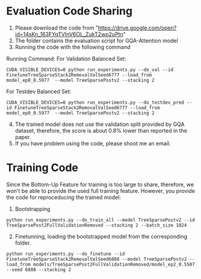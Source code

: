 # Evaluation Code Sharing

1. Please download the code from "https://drive.google.com/open?id=14sKn_163FYqTVInV6OL_ZukT2wp2uPtn"
2. The folder contains the evaluation script for GQA-Attention model
3. Running the code with the following command

Running Command:
For Validation Balanced Set:
```
CUDA_VISIBLE_DEVICES=0 python run_experiments.py --do_val --id FinetuneTreeSparseStack2RemovalValSeed6777 --load_from model_ep0_0.5977  --model TreeSparsePostv2 --stacking 2
```
For Testdev Balanced Set:
```
CUDA_VISIBLE_DEVICES=0 python run_experiments.py --do_testdev_pred --id FinetuneTreeSparseStack2RemovalValSeed6777 --load_from model_ep0_0.5977  --model TreeSparsePostv2 --stacking 2
```

4. The trained model does not use the validation split provided by GQA dataset, therefore, the score is about 0.8% lower than reported in the paper.
5. If you have problem using the code, please shoot me an email.

# Training Code
Since the Bottom-Up Feature for training is too large to share, therefore, we won't be able to provide the used full training feature. However, you provide the code for reproceducing the trained model:
  1. Bootstrapping
  ```
  python run_experiments.py --do_train_all --model TreeSparsePostv2 --id TreeSparsePost2FullValidationRemoved --stacking 2 --batch_size 1024
  ```
  2. Finetunning, loading the bootstrapped model from the corresponding folder.
  ```
  python run_experiments.py --do_finetune --id FinetuneTreeSparseStack2RemovalValSeed6888 --model TreeSparsePostv2 --load_from models/TreeSparsePost2FullValidationRemoved/model_ep2_0.5587 --seed 6888 --stacking 2
  ```
